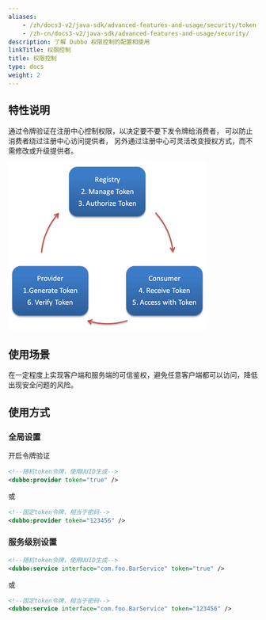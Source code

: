 ```yaml
---
aliases:
    - /zh/docs3-v2/java-sdk/advanced-features-and-usage/security/token-authorization/
    - /zh-cn/docs3-v2/java-sdk/advanced-features-and-usage/security/
description: 了解 Dubbo 权限控制的配置和使用
linkTitle: 权限控制
title: 权限控制
type: docs
weight: 2
---
```






## 特性说明

通过令牌验证在注册中心控制权限，以决定要不要下发令牌给消费者，
可以防止消费者绕过注册中心访问提供者，
另外通过注册中心可灵活改变授权方式，而不需修改或升级提供者。

![/user-guide/images/dubbo-token.jpg](/imgs/user/dubbo-token.jpg)

## 使用场景

在一定程度上实现客户端和服务端的可信鉴权，避免任意客户端都可以访问，降低出现安全问题的风险。

## 使用方式

### 全局设置

开启令牌验证

```xml
<!--随机token令牌，使用UUID生成-->
<dubbo:provider token="true" />
```

或

```xml
<!--固定token令牌，相当于密码-->
<dubbo:provider token="123456" />
```
### 服务级别设置

```xml
<!--随机token令牌，使用UUID生成-->
<dubbo:service interface="com.foo.BarService" token="true" />
```

或

```xml
<!--固定token令牌，相当于密码-->
<dubbo:service interface="com.foo.BarService" token="123456" />
```